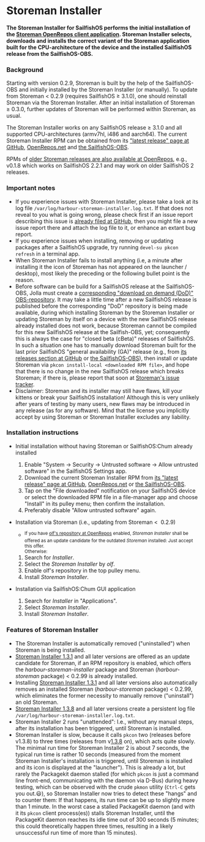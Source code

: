 # Storeman Installer

**The Storeman Installer for SailfishOS performs the initial installation of the [Storeman OpenRepos client application](https://github.com/storeman-developers/harbour-storeman#readme). Storeman Installer selects, downloads and installs the correct variant of the Storeman application built for the CPU-architecture of the device and the installed SailfishOS release from the SailfishOS-OBS.**

### Background

Starting with version 0.2.9, Storeman is built by the help of the SailfishOS-OBS and initially installed by the Storeman Installer (or manually).  To update from Storeman <&nbsp;0.2.9 (requires SailfishOS ≥&nbsp;3.1.0), one should reinstall Storeman via the Storeman Installer.  After an initial installation of Storeman ≥&nbsp;0.3.0, further updates of Storeman will be performed within Storeman, as usual.

The Storeman Installer works on any SailfishOS release ≥&nbsp;3.1.0 and all supported CPU-architectures (armv7hl, i486 and aarch64).  The current Storeman Installer RPM can be obtained from its ["latest release" page at GitHub](https://github.com/storeman-developers/harbour-storeman-installer/releases/latest), [OpenRepos.net](https://openrepos.net/content/olf/storeman-installer) and [the SailfishOS-OBS](https://build.merproject.org/package/show/home:olf:harbour-storeman/harbour-storeman-installer).

RPMs of [older Storeman releases are also available at OpenRepos](https://openrepos.net/content/olf/storeman-legacy), e.g., v0.1.8 which works on SailfishOS 2.2.1 and may work on older SailfishOS 2 releases.

### Important notes

* If you experience issues with Storeman Installer, please take a look at its log file `/var/log/harbour-storeman-installer.log.txt`.  If that does not reveal to you what is going wrong, please check first if an issue report describing this issue is [already filed at GitHub](https://github.com/storeman-developers/harbour-storeman-installer/issues), then you might file a new issue report there and attach the log file to it, or enhance an extant bug report.
* If you experience issues when installing, removing or updating packages after a SailfishOS upgrade, try running `devel-su pkcon refresh` in a terminal app.
* When Storeman Installer fails to install anything (i.e, a minute after installing it the icon of Storeman has not appeared on the launcher / desktop), most likely the preceding or the following bullet point is the reason.
* Before software can be build for a SailfishOS release at the SailfishOS-OBS, Jolla must create a [corresponding "download on demand (DoD)" OBS-repository](https://build.merproject.org/project/subprojects/sailfishos).  It may take a little time after a new SailfishOS release is published before the corresponding "DoD" repository is being made available, during which installing Storeman by the Storeman Installer or updating Storeman by itself on a device with the new SailfishOS release already installed does not work, because Storeman cannot be compiled for this new SailfishOS release at the Sailfish-OBS, yet; consequently this is always the case for "closed beta (cBeta)" releases of SailfishOS.  In such a situation one has to manually download Storeman built for the last prior SailfishOS "general availability (GA)" release (e.g., from [its releases section at GitHub](https://github.com/storeman-developers/harbour-storeman/releases) or [the SailfishOS-OBS](https://build.merproject.org/project/show/home:olf:harbour-storeman)), then install or update Storeman via `pkcon install-local <downloaded RPM file>`, and hope that there is no change in the new SailfishOS release which breaks Storeman; if there is, please report that soon at [Storeman's issue tracker](https://github.com/storeman-developers/harbour-storeman/issues).
* Disclaimer: Storeman and its installer may still have flaws, kill your kittens or break your SailfishOS installation!  Although this is very unlikely after years of testing by many users, new flaws may be introduced in any release (as for any software).  Mind that the license you implicitly accept by using Storeman or Storeman Installer excludes any liability.

### Installation instructions

* Initial installation without having Storeman or SailfishOS:Chum already installed
  1. Enable "System → Security → Untrusted software → Allow untrusted software" in the SailfishOS Settings app.
  2. Download the current Storeman Installer RPM from [its "latest release" page at GitHub](https://github.com/storeman-developers/harbour-storeman-installer/releases/latest), [OpenRepos.net](https://openrepos.net/content/olf/storeman-installer) or [the SailfishOS-OBS](https://build.merproject.org/package/show/home:olf:harbour-storeman/harbour-storeman-installer).
  3. Tap on the "File downloaded" notification on your SailfishOS device or select the downloaded RPM file in a file-manager app and choose "Install" in its pulley menu; then confirm the installation.
  4. Preferably disable "Allow untrusted software" again.

* Installation via Storeman (i.e., updating from Storeman <&nbsp; 0.2.9)
  * <sup>If you have [olf's repository at OpenRepos](https://openrepos.net/user/5928/programs) enabled, *Storeman Installer* shall be offered as an update candidate for the outdated *Storeman* installed: Just accept this offer.<br />Otherwise:</sup>
  1. Search for *Installer*.
  2. Select the *Storeman Installer* by *olf*.
  3. Enable olf's repository in the top pulley menu.
  4. Install *Storeman Installer*.

* Installation via SailfishOS:Chum GUI application
  1. Search for *Installer* in "Applications".
  2. Select *Storeman Installer*.
  3. Install *Storeman Installer*.

### Features of Storeman Installer

* The Storeman Installer is automatically removed ("uninstalled") when Storeman is being installed.
* [Storeman Installer 1.3.1](https://github.com/storeman-developers/harbour-storeman-installer/releases/tag/1.3.1) and all later versions are offered as an update candidate for Storeman, if an RPM repository is enabled, which offers the *harbour-storeman-installer* package and Storeman (*harbour-storeman* package) <&nbsp;0.2.99 is already installed.
* Installing [Storeman Installer 1.3.1](https://github.com/storeman-developers/harbour-storeman-installer/releases/tag/1.3.1) and all later versions also automatically removes an installed Storeman (*harbour-storeman* package) <&nbsp;0.2.99, which eliminates the former necessity to manually remove ("uninstall") an old Storeman. 
* [Storeman Installer 1.3.8](https://github.com/storeman-developers/harbour-storeman-installer/releases/tag/1.3.8) and all later versions create a persistent log file `/var/log/harbour-storeman-installer.log.txt`.
* Storeman Installer 2 runs "unattended": I.e., without any manual steps, after its installation has been triggered, until Storeman is installed.
* Storeman Installer is slow, because it calls `pkcon` two (releases before v1.3.8) to three times (releases from v[1.3.8](https://github.com/storeman-developers/harbour-storeman-installer/releases/tag/1.3.8) on), which acts quite slowly.  The minimal run time for Storeman Installer 2 is about 7 seconds, the typical run time is rather 10 seconds (measured from the moment Storeman Installer's installation is triggered, until Storeman is installed and its icon is displayed at the "launcher").  This is already a lot, but rarely the Packagekit daemon stalled (for which `pkcon` is just a command line front-end, communicating with the daemon via D-Bus) during heavy testing, which can be observed with the crude `pkmon` utility (`Ctrl-C` gets you out.:smiley:), so Storeman Installer now tries to detect these "hangs" and to counter them: If that happens, its run time can be up to slightly more than 1 minute.  In the worst case a stalled PackageKit daemon (and with it its `pkcon` client process(es)) stalls Storeman Installer, until the PackageKit daemon reaches its idle time out of 300 seconds (5 minutes; this could theoretically happen three times, resulting in a likely unsuccessful run time of more than 15 minutes).
